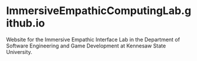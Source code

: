 # ImmersiveEmpathicComputingLab.github.io
Website for the Immersive Empathic Interface Lab in the Department of Software Engineering and Game Development at Kennesaw State University.

